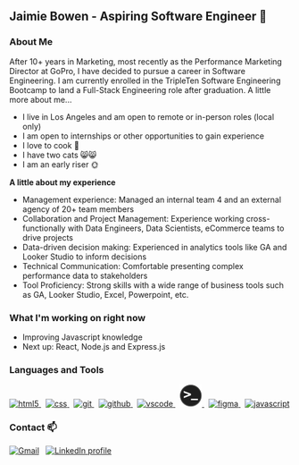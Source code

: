 ## Jaimie Bowen - Aspiring Software Engineer 👋

### About Me

After 10+ years in Marketing, most recently as the Performance Marketing Director at GoPro, I have decided to pursue a career in Software Engineering. I am currently enrolled in the TripleTen Software Engineering Bootcamp to land a Full-Stack Engineering role after graduation. A little more about me...

- I live in Los Angeles and am open to remote or in-person roles (local only)
- I am open to internships or other opportunities to gain experience
- I love to cook 🍴
- I have two cats 😸😸
- I am an early riser 🌞

**A little about my experience**
- Management experience: Managed an internal team 4 and an external agency of 20+ team members
- Collaboration and Project Management: Experience working cross-functionally with Data Engineers, Data Scientists, eCommerce teams to drive projects
- Data-driven decision making: Experienced in analytics tools like GA and Looker Studio to inform decisions
- Technical Communication: Comfortable presenting complex performance data to stakeholders
- Tool Proficiency: Strong skills with a wide range of business tools such as GA, Looker Studio, Excel, Powerpoint, etc.

### What I'm working on right now
- Improving Javascript knowledge
- Next up: React, Node.js and Express.js

### Languages and Tools
<p><a href="https://developer.mozilla.org/en-US/docs/Web/HTML">
<img alt="html5" width="40px" height="40px" src="https://img.icons8.com/color/240/000000/html-5.png">
</a>
&nbsp;
<a href="https://developer.mozilla.org/en-US/docs/Web/CSS">
<img alt="css" width="40px" height="40px" src="https://img.icons8.com/color/240/000000/css3.png">
</a>
&nbsp;
<a href="https://git-scm.com/">
<img alt="git" width="40px" height="40px" src="https://img.icons8.com/color/240/000000/git.png">
</a>
&nbsp;
<a href="https://github.com/">
<img alt="github" width="40px" height="40px" src="https://img.icons8.com/ios-glyphs/240/000000/github.png">
</a>
&nbsp;
<a href="https://code.visualstudio.com/">
<img alt="vscode" width="40px" height="40px" src="https://img.icons8.com/fluent/240/000000/visual-studio-code-2019.png">
</a>
&nbsp;
<a href="https://docs.microsoft.com/en-us/windows/terminal/">
<img alt="terminal" width="40px" height="40px" src="https://raw.githubusercontent.com/github/explore/80688e429a7d4ef2fca1e82350fe8e3517d3494d/topics/terminal/terminal.png">
</a>
&nbsp;
<a href="https://www.figma.com/files/team/1484327847165257125/recents-and-sharing?fuid=1484327843355542465">
<img alt="figma" width="40px" height="40px" src="https://www.vectorlogo.zone/logos/figma/figma-icon.svg">
</a>
&nbsp;
<a href="https://developer.mozilla.org/en-US/docs/Web/JavaScript">
<img alt="javascript" width="40px" height="40px" src="https://img.icons8.com/color/240/000000/javascript.png">
</a>
</p>

### Contact 📫
<a href="mailto:jraebowen@gmail.com">
<img alt="Gmail" width="20px" height="20px" src="https://cdn.jsdelivr.net/npm/simple-icons@3.13.0/icons/gmail.svg"></a>
&nbsp;
<a href="https://www.linkedin.com/in/jaimiebowen/">
<img alt="LinkedIn profile" width="20px" height="20px" src="https://cdn.jsdelivr.net/npm/simple-icons@v3/icons/linkedin.svg"></a>

<!--
**jraebowen/jraebowen** is a ✨ _special_ ✨ repository because its `README.md` (this file) appears on your GitHub profile.

Here are some ideas to get you started:

- 🔭 I’m currently working on ...
- 🌱 I’m currently learning ...
- 👯 I’m looking to collaborate on ...
- 🤔 I’m looking for help with ...
- 💬 Ask me about ...
- 📫 How to reach me: ...
- 😄 Pronouns: ...
- ⚡ Fun fact: ...
-->
